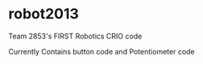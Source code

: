 robot2013
=========

Team 2853's FIRST Robotics CRIO code

Currently Contains button code and Potentiometer code